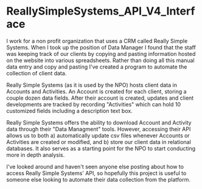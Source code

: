 # ReallySimpleSystems_API_V4_Interface
I work for a non profit organization that uses a CRM called Really Simple Systems. When I took up the position of Data Manager I found that the staff was keeping track of our clients by copying and pasting information hosted on the website into various spreadsheets. Rather than doing all this manual data entry and copy and pasting I've created a program to automate the collection of client data. 

Really Simple Systems (as it is used by the NPO) hosts client data in Accounts and Activities. An Account is created for each client, storing a couple dozen data fields. After their account is created, updates and client developments are tracked by recording "Activities" which can hold 10 customized fields including a description text box.

Really Simple Systems offers the ability to download Account and Activity data through their "Data Managment" tools. However, accessing their API allows us to both a) automatically update csv files whenever Accounts or Activities are created or modified, and b) store our client data in relational databases. It also serves as a starting point for the NPO to start conducting more in depth analysis.

I've looked around and haven't seen anyone else posting about how to access Really Simple Systems' API, so hopefully this project is useful to someone else looking to automate their data collection from the platform.
